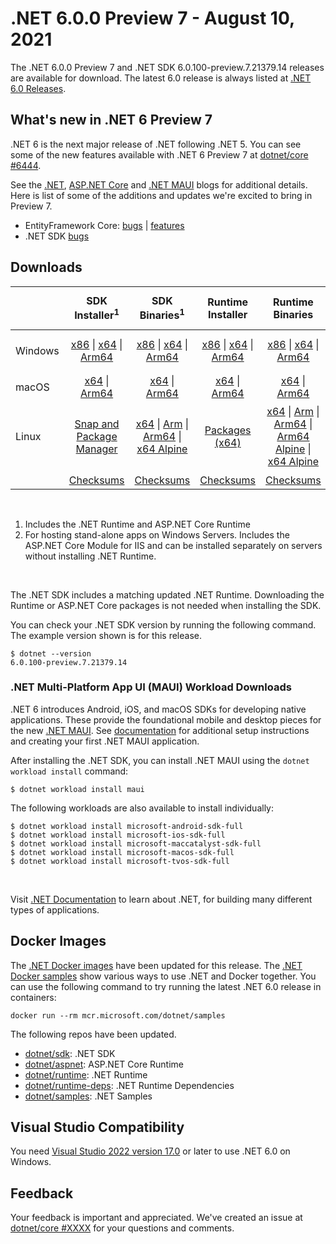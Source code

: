 # .NET 6.0.0 Preview 7 - August 10, 2021

The .NET 6.0.0 Preview 7 and .NET SDK 6.0.100-preview.7.21379.14 releases are available for download. The latest 6.0 release is always listed at [.NET 6.0 Releases](../README.md).

## What's new in .NET 6 Preview 7

.NET 6 is the next major release of .NET following .NET 5. You can see some of the new features available with .NET 6 Preview 7 at [dotnet/core #6444](https://github.com/dotnet/core/issues/6444).

See the [.NET][dotnet-blog], [ASP.NET Core][aspnet-blog] and [.NET MAUI][maui-blog] blogs for additional details.
Here is list of some of the additions and updates we're excited to bring in Preview 7. 

* EntityFramework Core: [bugs][ef_bugs] | [features][ef_features]
* .NET SDK [bugs][sdk_bugs]

## Downloads

|           | SDK Installer<sup>1</sup>                        | SDK Binaries<sup>1</sup>                 | Runtime Installer                                        | Runtime Binaries                                 | ASP.NET Core Runtime           |Windows Desktop Runtime          |
| --------- | :------------------------------------------:     | :----------------------:                 | :---------------------------:                            | :-------------------------:                      | :-----------------:            | :-----------------:            |
| Windows   | [x86][dotnet-sdk-win-x86.exe] \| [x64][dotnet-sdk-win-x64.exe] \| [Arm64][dotnet-sdk-win-arm64.exe] | [x86][dotnet-sdk-win-x86.zip] \| [x64][dotnet-sdk-win-x64.zip] \|  [Arm64][dotnet-sdk-win-arm64.zip] | [x86][dotnet-runtime-win-x86.exe] \| [x64][dotnet-runtime-win-x64.exe] \| [Arm64][dotnet-runtime-win-arm64.exe] | [x86][dotnet-runtime-win-x86.zip] \| [x64][dotnet-runtime-win-x64.zip] \| [Arm64][dotnet-runtime-win-arm64.zip] | [x86][aspnetcore-runtime-win-x86.exe] \| [x64][aspnetcore-runtime-win-x64.exe] \|<br> [Hosting Bundle][dotnet-hosting-win.exe]<sup>2</sup> | [x86][windowsdesktop-runtime-win-x86.exe] \| [x64][windowsdesktop-runtime-win-x64.exe] \| [Arm64][windowsdesktop-runtime-win-Arm64.exe] |
| macOS     | [x64][dotnet-sdk-osx-x64.pkg] \| [Arm64][dotnet-sdk-osx-arm64.pkg] | [x64][dotnet-sdk-osx-x64.tar.gz]  \| [Arm64][dotnet-sdk-osx-arm64.tar.gz]  | [x64][dotnet-runtime-osx-x64.pkg] \| [Arm64][dotnet-runtime-osx-arm64.pkg] | [x64][dotnet-runtime-osx-x64.tar.gz] \| [Arm64][dotnet-runtime-osx-arm64.tar.gz] | [x64][aspnetcore-runtime-osx-x64.tar.gz] \| [Arm64][aspnetcore-runtime-osx-arm64.tar.gz]  | - |<sup>1</sup>
| Linux     |  [Snap and Package Manager](../install-linux.md) | [x64][dotnet-sdk-linux-x64.tar.gz] \| [Arm][dotnet-sdk-linux-arm.tar.gz] \| [Arm64][dotnet-sdk-linux-arm64.tar.gz] \| [x64 Alpine][dotnet-sdk-linux-musl-x64.tar.gz] | [Packages (x64)][linux-packages] | [x64][dotnet-runtime-linux-x64.tar.gz] \| [Arm][dotnet-runtime-linux-arm.tar.gz] \| [Arm64][dotnet-runtime-linux-arm64.tar.gz] \| [Arm64 Alpine][dotnet-runtime-linux-musl-arm64.tar.gz] \| [x64 Alpine][dotnet-runtime-linux-musl-x64.tar.gz] | [x64][aspnetcore-runtime-linux-x64.tar.gz]<sup>1</sup>  \| [Arm][aspnetcore-runtime-linux-arm.tar.gz] \| [Arm64][aspnetcore-runtime-linux-arm64.tar.gz]<sup>1</sup>  \| [x64 Alpine][aspnetcore-runtime-linux-musl-x64.tar.gz] \| [Arm64 Alpine][aspnetcore-runtime-linux-musl-arm64.tar.gz] | - | <sup>1</sup> |
|  | [Checksums][checksums-sdk]                             | [Checksums][checksums-sdk]                                      | [Checksums][checksums-runtime]                             | [Checksums][checksums-runtime]  | [Checksums][checksums-runtime]  | [Checksums][checksums-runtime]

</br>

1. Includes the .NET Runtime and ASP.NET Core Runtime
2. For hosting stand-alone apps on Windows Servers. Includes the ASP.NET Core Module for IIS and can be installed separately on servers without installing .NET Runtime.

</br>

The .NET SDK includes a matching updated .NET Runtime. Downloading the Runtime or ASP.NET Core packages is not needed when installing the SDK.

You can check your .NET SDK version by running the following command. The example version shown is for this release.

```console
$ dotnet --version
6.0.100-preview.7.21379.14
```

### .NET Multi-Platform App UI (MAUI) Workload Downloads

.NET 6 introduces Android, iOS, and macOS SDKs for developing native applications. These provide the foundational mobile and desktop pieces for the new [.NET MAUI](https://github.com/dotnet/maui). See [documentation](https://docs.microsoft.com/dotnet/maui/get-started/installation) for additional setup instructions and creating your first .NET MAUI application.

After installing the .NET SDK, you can install .NET MAUI using the `dotnet workload install` command:

```console
$ dotnet workload install maui
```

The following workloads are also available to install individually:

```console
$ dotnet workload install microsoft-android-sdk-full
$ dotnet workload install microsoft-ios-sdk-full
$ dotnet workload install microsoft-maccatalyst-sdk-full
$ dotnet workload install microsoft-macos-sdk-full
$ dotnet workload install microsoft-tvos-sdk-full
```

</br>

Visit [.NET Documentation](https://docs.microsoft.com/dotnet/core/) to learn about .NET, for building many different types of applications.


## Docker Images

The [.NET Docker images](https://hub.docker.com/_/microsoft-dotnet) have been updated for this release. The [.NET Docker samples](https://github.com/dotnet/dotnet-docker/blob/main/samples/README.md) show various ways to use .NET and Docker together. You can use the following command to try running the latest .NET 6.0 release in containers:

```console
docker run --rm mcr.microsoft.com/dotnet/samples
```

The following repos have been updated.

* [dotnet/sdk](https://hub.docker.com/_/microsoft-dotnet-sdk/): .NET SDK
* [dotnet/aspnet](https://hub.docker.com/_/microsoft-dotnet-aspnet/): ASP.NET Core Runtime
* [dotnet/runtime](https://hub.docker.com/_/microsoft-dotnet-runtime/): .NET Runtime
* [dotnet/runtime-deps](https://hub.docker.com/_/microsoft-dotnet-runtime-deps/): .NET Runtime Dependencies
* [dotnet/samples](https://hub.docker.com/_/microsoft-dotnet-samples/): .NET Samples


## Visual Studio Compatibility

You need [Visual Studio 2022 version 17.0](https://visualstudio.microsoft.com) or later to use .NET 6.0 on Windows. 


## Feedback

Your feedback is important and appreciated. We've created an issue at [dotnet/core #XXXX](https://github.com/dotnet/core/issues/XXXX) for your questions and comments.

[blob-runtime]: https://dotnetcli.blob.core.windows.net/dotnet/Runtime/
[blob-sdk]: https://dotnetcli.blob.core.windows.net/dotnet/Sdk/
[release-notes]: https://github.com/dotnet/core/blob/main/release-notes/6.0/preview/6.0.0-preview.7.md

[checksums-runtime]: https://dotnetcli.blob.core.windows.net/dotnet/checksums/6.0.0-preview.7-sha.txt
[checksums-sdk]: https://dotnetcli.blob.core.windows.net/dotnet/checksums/6.0.0-preview.7-sha.txt

[linux-install]: https://docs.microsoft.com/dotnet/core/install/linux
[linux-setup]: https://github.com/dotnet/core/blob/main/Documentation/linux-setup.md

[dotnet-blog]:  https://devblogs.microsoft.com/dotnet/announcing-net-6-preview-7/
[aspnet-blog]: https://devblogs.microsoft.com/aspnet/asp-net-core-updates-in-net-6-preview-7
[maui-blog]: https://devblogs.microsoft.com/dotnet/announcing-net-maui-preview-7/
[ef_bugs]: https://github.com/dotnet/efcore/issues?q=is%3Aissue+milestone%3A6.0.0-preview7+is%3Aclosed+label%3Atype-bug
[ef_features]: https://github.com/dotnet/efcore/issues?q=is%3Aissue+milestone%3A6.0.0-preview7+is%3Aclosed+label%3Atype-enhancement

[aspnet_bugs]: https://github.com/aspnet/AspNetCore/issues?q=is%3Aissue+milestone%3A6.0.0-preview7+label%3ADone+label%3Abug
[aspnet_features]: https://github.com/aspnet/AspNetCore/issues?q=is%3Aissue+milestone%3A6.0.0-preview7+label%3ADone+label%3Aenhancement
[runtime_bugs]: https://github.com/dotnet/runtime/issues?utf8=%E2%9C%93&q=is%3Aissue+milestone%3A6.0+label%3Abug+
[runtime_features]: https://github.com/dotnet/runtime/issues?q=is%3Aissue+milestone%3A6.0+label%3Aenhancement

[sdk_bugs]: https://github.com/dotnet/sdk/issues?q=is%3Aissue+is%3Aclosed+milestone%3A6.0.1xx
[linux-packages]: ../install-linux.md


[//]: # ( Runtime 6.0.0-preview.7.21377.19)
[dotnet-runtime-linux-arm.tar.gz]: https://download.visualstudio.microsoft.com/download/pr/77e5acf3-f3df-450d-b848-73acdfd3fda5/580b861eabc20364fab611d2ed32318b/dotnet-runtime-6.0.0-preview.7.21377.19-linux-arm.tar.gz
[dotnet-runtime-linux-arm64.tar.gz]: https://download.visualstudio.microsoft.com/download/pr/20ba65e6-c2df-4e33-8063-23e38802e580/3ead68d5d697c99b0b4a3f001ee8c21f/dotnet-runtime-6.0.0-preview.7.21377.19-linux-arm64.tar.gz
[dotnet-runtime-linux-musl-arm.tar.gz]: https://download.visualstudio.microsoft.com/download/pr/aff6eed7-ba7f-4e2e-ad49-fa95d1512aab/94ab7499dfea134a5d4c81da24162db1/dotnet-runtime-6.0.0-preview.7.21377.19-linux-musl-arm.tar.gz
[dotnet-runtime-linux-musl-arm64.tar.gz]: https://download.visualstudio.microsoft.com/download/pr/34ef3cc6-b21c-4f80-a0ab-403ea43c9b2c/d65fc4e5547801b0d74c1698026ed101/dotnet-runtime-6.0.0-preview.7.21377.19-linux-musl-arm64.tar.gz
[dotnet-runtime-linux-musl-x64.tar.gz]: https://download.visualstudio.microsoft.com/download/pr/8886b87d-4c03-4648-807f-63cf9ba5ffb2/3d88acc45536428ec4c57fcd7cdc269b/dotnet-runtime-6.0.0-preview.7.21377.19-linux-musl-x64.tar.gz
[dotnet-runtime-linux-x64.tar.gz]: https://download.visualstudio.microsoft.com/download/pr/1ae201ab-bd0b-471d-beab-2e33350be9da/358a49e4f1bdbaeaccedd7c139c55c45/dotnet-runtime-6.0.0-preview.7.21377.19-linux-x64.tar.gz
[dotnet-runtime-osx-arm64.pkg]: https://download.visualstudio.microsoft.com/download/pr/291e415b-c521-45b9-b817-710c342d2eb8/d05ca09bec35d4fbb31a07d700e9f416/dotnet-runtime-6.0.0-preview.7.21377.19-osx-arm64.pkg
[dotnet-runtime-osx-arm64.tar.gz]: https://download.visualstudio.microsoft.com/download/pr/398a5746-b48d-4550-896b-445538b95458/aa025a02a656f69775efd346ccde38e9/dotnet-runtime-6.0.0-preview.7.21377.19-osx-arm64.tar.gz
[dotnet-runtime-osx-x64.pkg]: https://download.visualstudio.microsoft.com/download/pr/f3f28827-7599-4d5e-a218-348e3988e27f/cbc1fe0c1d29f48f9b75591e95823d42/dotnet-runtime-6.0.0-preview.7.21377.19-osx-x64.pkg
[dotnet-runtime-osx-x64.tar.gz]: https://download.visualstudio.microsoft.com/download/pr/f5943bf4-646f-49a3-8ef2-e2ec8eb25dd7/db3d9c2251a24e27d04c0f4d2828243c/dotnet-runtime-6.0.0-preview.7.21377.19-osx-x64.tar.gz
[dotnet-runtime-win-arm64.exe]: https://download.visualstudio.microsoft.com/download/pr/26a4b5f9-0491-4932-98a4-e51e0ce38fec/93418cd2b3e475c04e4ab427412e292d/dotnet-runtime-6.0.0-preview.7.21377.19-win-arm64.exe
[dotnet-runtime-win-arm64.zip]: https://download.visualstudio.microsoft.com/download/pr/c4e1d78a-23ce-4050-ac0c-03ce2dc6e64c/9f43a348c5cd3d60de14813483188de3/dotnet-runtime-6.0.0-preview.7.21377.19-win-arm64.zip
[dotnet-runtime-win-x64.exe]: https://download.visualstudio.microsoft.com/download/pr/87a80dee-7444-4c27-9590-fbe88d87bb36/3ce69dcc1dedd1f961a14c25df3c0e41/dotnet-runtime-6.0.0-preview.7.21377.19-win-x64.exe
[dotnet-runtime-win-x64.zip]: https://download.visualstudio.microsoft.com/download/pr/49b581e8-cf2d-4cb4-83c5-5eb0f5d25729/2f0a34c9ca5f9ab73cfd264b1991c019/dotnet-runtime-6.0.0-preview.7.21377.19-win-x64.zip
[dotnet-runtime-win-x86.exe]: https://download.visualstudio.microsoft.com/download/pr/56ee5a69-87ea-48a3-afb9-cc5f3df7c7f4/57cb23ae8a0de4f72118614307e9c3f2/dotnet-runtime-6.0.0-preview.7.21377.19-win-x86.exe
[dotnet-runtime-win-x86.zip]: https://download.visualstudio.microsoft.com/download/pr/553f0b1b-36d2-446a-9e95-d730cec95443/f3c21cfcf61547b828958036b2de0ce5/dotnet-runtime-6.0.0-preview.7.21377.19-win-x86.zip

[//]: # ( WindowsDesktop 6.0.0-preview.7.21378.9)
[windowsdesktop-runtime-win-arm64.exe]: https://download.visualstudio.microsoft.com/download/pr/9902ad9e-9909-4917-a028-f0892d38e522/3583908aae7a76dd0a9939910c899051/windowsdesktop-runtime-6.0.0-preview.7.21378.9-win-arm64.exe
[windowsdesktop-runtime-win-x64.exe]: https://download.visualstudio.microsoft.com/download/pr/fe844509-712f-4a5f-b2d6-f445d36199b2/26d1e19f0ae549a65598e8207920b4f3/windowsdesktop-runtime-6.0.0-preview.7.21378.9-win-x64.exe
[windowsdesktop-runtime-win-x86.exe]: https://download.visualstudio.microsoft.com/download/pr/c0616dbd-ae8f-41d0-8ce4-5eeb2b987ff2/9f8ac0e92db2572ad954b22da86879a9/windowsdesktop-runtime-6.0.0-preview.7.21378.9-win-x86.exe

[//]: # ( ASP 6.0.0-preview.7.21378.6)
[aspnetcore-runtime-linux-arm.tar.gz]: https://download.visualstudio.microsoft.com/download/pr/9f9e4e9b-2561-4585-b7d6-090db274c5c2/86a95aedacb9351bbcea71cd559d2217/aspnetcore-runtime-6.0.0-preview.7.21378.6-linux-arm.tar.gz
[aspnetcore-runtime-linux-arm64.tar.gz]: https://download.visualstudio.microsoft.com/download/pr/0682a6bb-4fa1-498d-bfb1-e811587743cf/fa0e704d71b407e38cafe43bc146efaf/aspnetcore-runtime-6.0.0-preview.7.21378.6-linux-arm64.tar.gz
[aspnetcore-runtime-linux-musl-arm.tar.gz]: https://download.visualstudio.microsoft.com/download/pr/7841c16b-835a-4243-8a3c-72d0a0c2b4f6/a5b37ca66b909b7ad0943769b853c803/aspnetcore-runtime-6.0.0-preview.7.21378.6-linux-musl-arm.tar.gz
[aspnetcore-runtime-linux-musl-arm64.tar.gz]: https://download.visualstudio.microsoft.com/download/pr/ae1a1566-cd50-4833-9398-54cfe5d92b22/c3b84d339a7e4962e5a4a8f011f52081/aspnetcore-runtime-6.0.0-preview.7.21378.6-linux-musl-arm64.tar.gz
[aspnetcore-runtime-linux-musl-x64.tar.gz]: https://download.visualstudio.microsoft.com/download/pr/0da262b9-b8cc-434d-ac12-324d1eaff794/39d9da39b6dc52b4aa4e89cefe81005b/aspnetcore-runtime-6.0.0-preview.7.21378.6-linux-musl-x64.tar.gz
[aspnetcore-runtime-linux-x64.tar.gz]: https://download.visualstudio.microsoft.com/download/pr/898bd961-c1fe-4e22-8692-d488ee838afd/315180a646a83063ceaae7a8ab9804cf/aspnetcore-runtime-6.0.0-preview.7.21378.6-linux-x64.tar.gz
[aspnetcore-runtime-osx-arm64.tar.gz]: https://download.visualstudio.microsoft.com/download/pr/bcbe268e-e685-442c-a8d0-259c2ea6a09a/f815d1d4c58aaa654be87189ba2b6bca/aspnetcore-runtime-6.0.0-preview.7.21378.6-osx-arm64.tar.gz
[aspnetcore-runtime-osx-x64.tar.gz]: https://download.visualstudio.microsoft.com/download/pr/629234db-ff5f-4e82-a824-713936f04165/dc8ed7dac6fea4980e561ff8b89404be/aspnetcore-runtime-6.0.0-preview.7.21378.6-osx-x64.tar.gz
[aspnetcore-runtime-win-arm64.zip]: https://download.visualstudio.microsoft.com/download/pr/7e5659b5-fe1c-426c-8b3f-64666d55e175/ca56dc910057e0893c041caa5f5530be/aspnetcore-runtime-6.0.0-preview.7.21378.6-win-arm64.zip
[aspnetcore-runtime-win-x64.exe]: https://download.visualstudio.microsoft.com/download/pr/6970f61f-4282-4f56-bb9e-de2e50330183/2945e05fd51895bd48d75039ecf4004e/aspnetcore-runtime-6.0.0-preview.7.21378.6-win-x64.exe
[aspnetcore-runtime-win-x64.zip]: https://download.visualstudio.microsoft.com/download/pr/9a772ee7-45f6-43da-9ffb-741be2cb43c5/42ed070d0e80e569fb8f58c72beb94e2/aspnetcore-runtime-6.0.0-preview.7.21378.6-win-x64.zip
[aspnetcore-runtime-win-x86.exe]: https://download.visualstudio.microsoft.com/download/pr/12d5cc40-8e4f-42f5-9179-2c40b5a0ebc7/daa966478a5e633fb7f004ab192fd9b2/aspnetcore-runtime-6.0.0-preview.7.21378.6-win-x86.exe
[aspnetcore-runtime-win-x86.zip]: https://download.visualstudio.microsoft.com/download/pr/f87f174f-9351-4962-8547-3f65f1cc56c6/b85a74694ad707014cbedd5ca418014e/aspnetcore-runtime-6.0.0-preview.7.21378.6-win-x86.zip
[dotnet-hosting-win.exe]: https://download.visualstudio.microsoft.com/download/pr/8d8e1b9b-bb55-475b-a83e-818a950c6bef/dccb7b079aaa0653519f32c1a6593d7f/dotnet-hosting-6.0.0-preview.7.21378.6-win.exe

[//]: # ( SDK 6.0.100-preview.7.21379.14)
[dotnet-sdk-linux-arm.tar.gz]: https://download.visualstudio.microsoft.com/download/pr/501903b0-5e47-4b76-a965-fabafcd95ff5/d6f197c99957b356ee8f0c6e2304ff09/dotnet-sdk-6.0.100-preview.7.21379.14-linux-arm.tar.gz
[dotnet-sdk-linux-arm64.tar.gz]: https://download.visualstudio.microsoft.com/download/pr/084d5037-7dee-4654-b91a-fe303fa62d74/553744c6fcf2ed1128e40fa9f6cd4516/dotnet-sdk-6.0.100-preview.7.21379.14-linux-arm64.tar.gz
[dotnet-sdk-linux-musl-arm.tar.gz]: https://download.visualstudio.microsoft.com/download/pr/6f9ef409-03fd-4f5d-aeaf-872997b20ca4/ff72dbc6c7745003c37f2e35509711b4/dotnet-sdk-6.0.100-preview.7.21379.14-linux-musl-arm.tar.gz
[dotnet-sdk-linux-musl-arm64.tar.gz]: https://download.visualstudio.microsoft.com/download/pr/880fcf31-58f6-43c5-8ec4-6ce7496b3802/53fa60569cd9eee4916525e99767a3b0/dotnet-sdk-6.0.100-preview.7.21379.14-linux-musl-arm64.tar.gz
[dotnet-sdk-linux-musl-x64.tar.gz]: https://download.visualstudio.microsoft.com/download/pr/cb0cd830-ab5d-4a67-9c43-02e79423e2d1/c8b059f073cb676faf67dcdbe8101635/dotnet-sdk-6.0.100-preview.7.21379.14-linux-musl-x64.tar.gz
[dotnet-sdk-linux-x64.tar.gz]: https://download.visualstudio.microsoft.com/download/pr/ce3fd989-b69d-439a-9cac-09ad40597db8/2848d49480b6e7b1b2a18cfa46d724e2/dotnet-sdk-6.0.100-preview.7.21379.14-linux-x64.tar.gz
[dotnet-sdk-linux-x64.zip]: https://download.visualstudio.microsoft.com/download/pr/a19468f5-793a-446a-81f5-a4d45830f531/6f217399f0ec499f4c76c5faa1ab3edb/dotnet-sdk-6.0.100-preview.7.21379.14-linux-x64.zip
[dotnet-sdk-osx-arm64.pkg]: https://download.visualstudio.microsoft.com/download/pr/01d92318-8db9-40f2-b9b8-20586d7e8f40/37d13083ff512e2b10bc2fd0fdbb9358/dotnet-sdk-6.0.100-preview.7.21379.14-osx-arm64.pkg
[dotnet-sdk-osx-arm64.tar.gz]: https://download.visualstudio.microsoft.com/download/pr/97e7dc57-24e3-4c5b-8c30-c9112c8e6f78/497423126e47e546f13cd06cc480b392/dotnet-sdk-6.0.100-preview.7.21379.14-osx-arm64.tar.gz
[dotnet-sdk-osx-x64.pkg]: https://download.visualstudio.microsoft.com/download/pr/9e02abfd-b421-4c43-8541-482f037ed19c/f61bd4f35c444710016db8b5a7206a97/dotnet-sdk-6.0.100-preview.7.21379.14-osx-x64.pkg
[dotnet-sdk-osx-x64.tar.gz]: https://download.visualstudio.microsoft.com/download/pr/79fa35ba-fd6c-4ef2-b4b5-72064a442b0c/796467309b20640da189703101f7d0f5/dotnet-sdk-6.0.100-preview.7.21379.14-osx-x64.tar.gz
[dotnet-sdk-win-arm64.exe]: https://download.visualstudio.microsoft.com/download/pr/2242858d-039d-4274-9196-bd6160db5cee/79daef596c45e73bb553a21335f8a1cf/dotnet-sdk-6.0.100-preview.7.21379.14-win-arm64.exe
[dotnet-sdk-win-arm64.zip]: https://download.visualstudio.microsoft.com/download/pr/136011e8-7dd4-4729-b4b5-1c121ef71b17/df519750f0943fc0b079ba5f5798efa4/dotnet-sdk-6.0.100-preview.7.21379.14-win-arm64.zip
[dotnet-sdk-win-x64.exe]: https://download.visualstudio.microsoft.com/download/pr/f8aa43e2-7a3b-437a-9b4c-704c2751db47/d431153e27a23b62f2002140eb6ecc00/dotnet-sdk-6.0.100-preview.7.21379.14-win-x64.exe
[dotnet-sdk-win-x64.zip]: https://download.visualstudio.microsoft.com/download/pr/c974c8da-7693-41c9-a874-712918a8964e/1d9223b00447537fef5f863cfa88cf80/dotnet-sdk-6.0.100-preview.7.21379.14-win-x64.zip
[dotnet-sdk-win-x86.exe]: https://download.visualstudio.microsoft.com/download/pr/67126e71-b778-45ca-b01e-4b1409b63071/f62427f9c9dda820971d89bce3490f2e/dotnet-sdk-6.0.100-preview.7.21379.14-win-x86.exe
[dotnet-sdk-win-x86.zip]: https://download.visualstudio.microsoft.com/download/pr/3d4300c5-740a-4467-bd57-6291feed6930/bac27a00db49518ab79a31625bf6928b/dotnet-sdk-6.0.100-preview.7.21379.14-win-x86.zip
